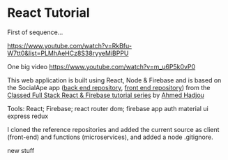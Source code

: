 # React Tutorial

First of sequence...

https://www.youtube.com/watch?v=RkBfu-W7tt0&list=PLMhAeHCz8S38ryyeMiBPPU

One big video
https://www.youtube.com/watch?v=m_u6P5k0vP0

This web application is built using React, Node & Firebase and is based on the SocialApe app ([back end repository](https://github.com/hidjou/classsed-react-firebase-functions), [front end repository](https://github.com/hidjou/classsed-react-firebase-client)) from the [Classed Full Stack React & Firebase tutorial series](https://www.youtube.com/watch?v=RkBfu-W7tt0&list=PLMhAeHCz8S38ryyeMiBPPUnFAiWnoPvWP) by [Ahmed Hadjou](https://github.com/hidjou)

Tools: React; Firebase; react router dom; firebase
app auth
material ui
express
redux

I cloned the reference repositories and added the current source as client (front-end) and functions (microservices), and added a node .gitignore.

new stuff
